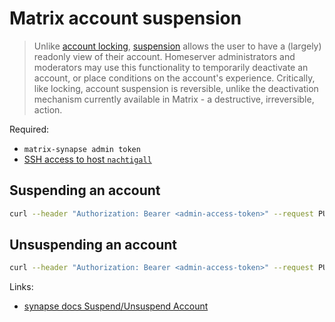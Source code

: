 # Matrix account suspension

> Unlike [account locking](https://spec.matrix.org/v1.12/client-server-api/#account-locking),
> [suspension](https://github.com/matrix-org/matrix-spec-proposals/blob/main/proposals/3823-code-for-account-suspension.md)
> allows the user to have a (largely) readonly view of their account.
> Homeserver administrators and moderators may use this functionality to
> temporarily deactivate an account, or place conditions on the account's
> experience. Critically, like locking, account suspension is reversible, unlike
> the deactivation mechanism currently available in Matrix - a destructive,
> irreversible, action.


Required:

- `matrix-synapse admin token`
- [SSH access to host `nachtigall`](./administrative-access.md#ssh-access)

## Suspending an account

```bash
curl --header "Authorization: Bearer <admin-access-token>" --request PUT http://127.0.0.1:8008/_synapse/admin/v1/suspend/@<username>:pub.solar --data '{"suspend": true}'
```

## Unsuspending an account

```bash
curl --header "Authorization: Bearer <admin-access-token>" --request PUT http://127.0.0.1:8008/_synapse/admin/v1/suspend/@<username>:pub.solar --data '{"suspend": false}'
```

Links:
- [synapse docs Suspend/Unsuspend Account](https://element-hq.github.io/synapse/latest/admin_api/user_admin_api.html#suspendunsuspend-account)
